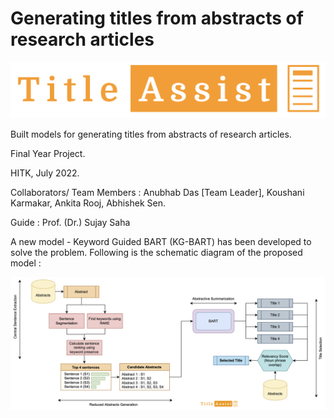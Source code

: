 # Generating titles from abstracts of research articles

![TitleAssist Logo](/imgs/logo.png)

Built models for generating titles from abstracts of research articles. 

Final Year Project.

HITK, July 2022.

Collaborators/ Team Members :
Anubhab Das [Team Leader],
Koushani Karmakar,
Ankita Rooj,
Abhishek Sen.

Guide : Prof. (Dr.) Sujay Saha

A new model - Keyword Guided BART (KG-BART) has been developed to solve the problem. Following is the schematic diagram of the proposed model :

![TitleAssist Logo](/imgs/kgbart_with_logo.png)
